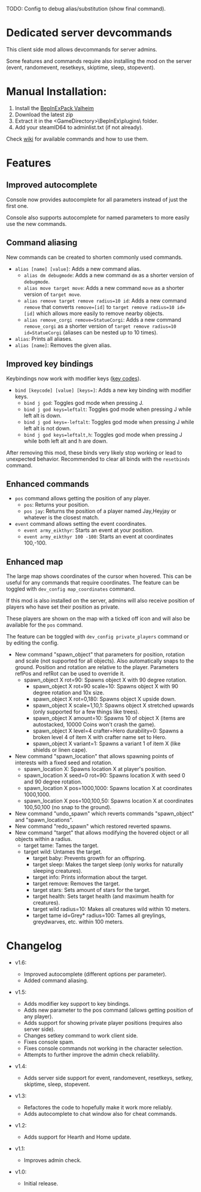 TODO: Config to debug alias/substitution (show final command).

# Dedicated server devcommands

This client side mod allows devcommands for server admins.

Some features and commands require also installing the mod on the server (event, randomevent, resetkeys, skiptime, sleep, stopevent).

# Manual Installation:

1. Install the [BepInExPack Valheim](https://valheim.thunderstore.io/package/denikson/BepInExPack_Valheim)
2. Download the latest zip
3. Extract it in the \<GameDirectory\>\BepInEx\plugins\ folder.
4. Add your steamID64 to adminlist.txt (if not already).

Check [wiki](https://valheim.fandom.com/wiki/Console_Commands) for available commands and how to use them.

# Features

## Improved autocomplete

Console now provides autocomplete for all parameters instead of just the first one.

Console also supports autocomplete for named parameters to more easily use the new commands.

## Command aliasing

New commands can be created to shorten commonly used commands.

- `alias [name] [value]`: Adds a new command alias.
	- `alias dm debugmode`: Adds a new command `dm` as a shorter version of `debugmode`.
	- `alias move target move`: Adds a new command `move` as a shorter version of `target move`.
	- `alias remove target remove radius=10 id`: Adds a new command `remove` that converts `remove=[id]` to `target remove radius=10 id=[id]` which allows more easily to remove nearby objects.
	- `alias remove_corgi remove=StatueCorgi`: Adds a new command `remove_corgi` as a shorter version of `target remove radius=10 id=StatueCorgi` (aliases can be nested up to 10 times).
- `alias`: Prints all aliases.
- `alias [name]`: Removes the given alias.

## Improved key bindings

Keybindings now work with modifier keys ([key codes](https://docs.unity3d.com/ScriptReference/KeyCode.html)).

- `bind [keycode] [value] [keys=]`: Adds a new key binding with modifier keys.
	- `bind j god`: Toggles god mode when pressing J.
	- `bind j god keys=leftalt`: Toggles god mode when pressing J while left alt is down.
	- `bind j god keys=-leftalt`: Toggles god mode when pressing J while left alt is not down.
	- `bind j god keys=leftalt,h`: Toggles god mode when pressing J while both left alt and h are down.	

After removing this mod, these binds very likely stop working or lead to unexpected behavior. Recommended to clear all binds with the `resetbinds` command.

## Enhanced commands

- `pos` command allows getting the position of any player.
	- `pos`: Returns your position.
	- `pos jay`: Returns the position of a player named Jay,Heyjay or whatever is the closest match.
- `event` command allows setting the event coordinates.
	- `event army_eikthyr`: Starts an event at your position.
	- `event army_eikthyr 100 -100`: Starts an event at coordinates 100,-100.

## Enhanced map

The large map shows coordinates of the cursor when hovered. This can be useful for any commands that require coordinates. The feature can be toggled with `dev_config map_coordinates` command.

If this mod is also installed on the server, admins will also receive position of players who have set their position as private.

These players are shown on the map with a ticked off icon and will also be available for the `pos` command.

The feature can be toggled with `dev_config private_players` command or by editing the config.

- New command "spawn_object" that parameters for position, rotation and scale (not supported for all objects). Also automatically snaps to the ground. Position and rotation are relative to the player. Parameters refPos and refRot can be used to override it.
  - spawn_object X rot=90: Spawns object X with 90 degree rotation.
	- spawn_object X rot=90 scale=10: Spawns object X with 90 degree rotation and 10x size.
	- spawn_object X rot=0,180: Spawns object X upside down.
	- spawn_object X scale=1,10,1: Spawns object X stretched upwards (only supported for a few things like trees).
	- spawn_object X amount=10: Spawns 10 of object X (items are autostacked, 10000 Coins won't crash the game).
	- spawn_object X level=4 crafter=Hero durability=0: Spawns a broken level 4 of item X with crafter name set to Hero.
	- spawn_object X variant=1: Spawns a variant 1 of item X (like shields or linen cape).
- New command "spawn_location" that allows spawning points of interests with a fixed seed and rotation.
  - spawn_location X: Spawns location X at player's position.
  - spawn_location X seed=0 rot=90: Spawns location X with seed 0 and 90 degree rotation.
  - spawn_location X pos=1000,1000: Spawns location X at coordinates 1000,1000.
  - spawn_location X pos=100,100,50: Spawns location X at coordinates 100,50,100 (no snap to the ground).
- New command "undo_spawn" which reverts commands "spawn_object" and "spawn_locations".
- New command "redo_spawn" which restored reverted spawns.
- New command "target" that allows modifying the hovered object or all objects within a radius.
  - target tame: Tames the target.
  - target wild: Untames the target.
	- target baby: Prevents growth for an offspring.
	- target sleep: Makes the target sleep (only works for naturally sleeping creatures).
	- target info: Prints information about the target.
	- target remove: Removes the target.
	- target stars: Sets amount of stars for the target.
	- target health: Sets target health (and maximum health for creatures).
	- target wild radius=10: Makes all creatures wild within 10 meters.
	- target tame id=Grey* radius=100: Tames all greylings, greydwarves, etc. within 100 meters.



# Changelog

- v1.6:
	- Improved autocomplete (different options per parameter).
	- Added command aliasing.

- v1.5:
	- Adds modifier key support to key bindings.
	- Adds new parameter to the pos command (allows getting position of any player).
	- Adds support for showing private player positions (requires also server side).
	- Changes setkey command to work client side.
	- Fixes console spam.
	- Fixes console commands not working in the character selection.
	- Attempts to further improve the admin check reliability.

- v1.4:
	- Adds server side support for event, randomevent, resetkeys, setkey, skiptime, sleep, stopevent.

- v1.3: 
	- Refactores the code to hopefully make it work more reliably.
	- Adds autocomplete to chat window also for cheat commands.

- v1.2: 
	- Adds support for Hearth and Home update.

- v1.1: 
	- Improves admin check.

- v1.0: 
	- Initial release.